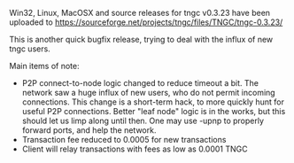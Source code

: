 Win32, Linux, MacOSX and source releases for tngc v0.3.23 have been uploaded to
https://sourceforge.net/projects/tngc/files/TNGC/tngc-0.3.23/

This is another quick bugfix release, trying to deal with the influx of new tngc users.

Main items of note:

* P2P connect-to-node logic changed to reduce timeout a bit.  The network saw a huge influx of new users, who do not permit incoming connections.  This change is a short-term hack, to more quickly hunt for useful P2P connections.  Better "leaf node" logic is in the works, but this should let us limp along until then.  One may use -upnp to properly forward ports, and help the network.
* Transaction fee reduced to 0.0005 for new transactions
* Client will relay transactions with fees as low as 0.0001 TNGC
